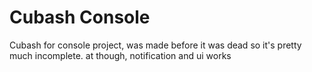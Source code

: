 # Cubash Console
Cubash for console project, was made before it was dead so it's pretty much incomplete.
at though, notification and ui works
